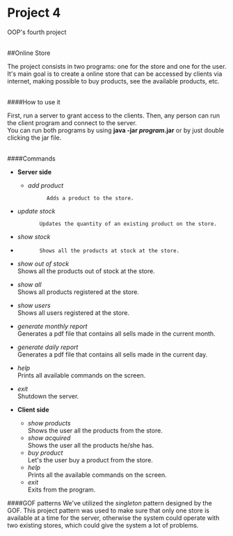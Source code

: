 # Project 4
OOP's fourth project<br><br>

##Online Store

The project consists in two programs: one for the store and one for the user.
It's main goal is to create a online store that can be accessed by clients via internet, making possible to 
buy products, see the available products, etc.<br><br>

####How to use it

First, run a server to grant access to the clients. Then, any person can run the client program and connect to the server.<br>
You can run both programs by using **java -jar *program*.jar** or by just double clicking the jar file.<br><br>

####Commands
* **Server side**
  * *add product*
  
              Adds a product to the store.
  
 * *update stock*
  
              Updates the quantity of an existing product on the store.
 
 * *show stock*
 * 
              Shows all the products at stock at the store.

  * *show out of stock*<br>
    Shows all the products out of stock at the store.
  * *show all*<br>
    Shows all products registered at the store.
  * *show users*<br>
    Shows all users registered at the store.
  * *generate monthly report*<br>
    Generates a pdf file that contains all sells made in the current month.
  * *generate daily report*<br>
    Generates a pdf file that contains all sells made in the current day.
  * *help*<br>
    Prints all available commands on the screen.
  * *exit*<br>
    Shutdown the server.

* **Client side**
  * *show products*<br>
      Shows the user all the products from the store.
  * *show acquired*<br>
      Shows the user all the products he/she has.
  * *buy product*<br>
      Let's the user buy a product from the store.
  * *help*<br>
      Prints all the available commands on the screen.
  * *exit*<br>
      Exits from the program.
    
####GOF patterns
We've utilized the *singleton* pattern designed by the GOF. This project pattern was used to make sure that only one store is available at a time for the server, otherwise the system could operate with two existing stores, which could give the system a lot of problems.
